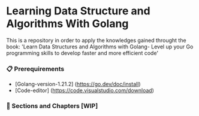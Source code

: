 # Learning Data Structure and Algorithms With Golang

This is a repository in order to apply the knowledges gained throught the book: 'Learn Data Structures and Algorithms with Golang- Level up your Go programming skills to develop faster and more efficient code'

### 📋 Prerequirements

* [Golang-version-1.21.2] (https://go.dev/doc/install)
* [Code-editor] (https://code.visualstudio.com/download)

### 🔧 Sections and Chapters [WIP]